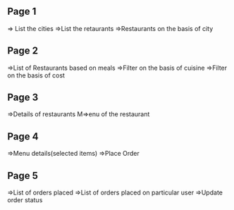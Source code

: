 Page 1
---------
=> List the cities
=>List the retaurants
=>Restaurants on the basis of city 

Page 2
---------
=>List of Restaurants based on meals
=>Filter on the basis of cuisine
=>Filter on the basis of cost


Page 3
--------
=>Details of restaurants
M=>enu of the restaurant


Page 4
---------
=>Menu details(selected items)
=>Place Order

Page 5
---------
=>List of orders placed
=>List of orders placed on particular user
=>Update order status



